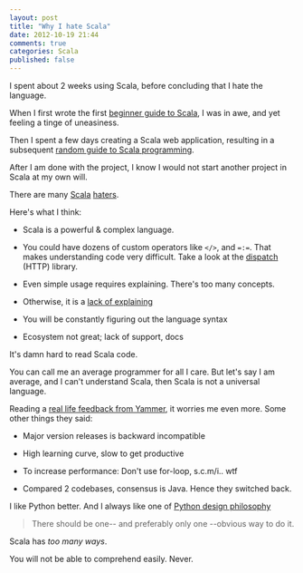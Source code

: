 ```yaml
---
layout: post
title: "Why I hate Scala"
date: 2012-10-19 21:44
comments: true
categories: Scala
published: false
---
```


I spent about 2 weeks using Scala, before concluding that I hate the language.

When I first wrote the first [beginner guide to Scala](/2012/10/07/a-short-scala-tutorial-for-java-developers/), I was in awe, and yet feeling a tinge of uneasiness. 

Then I spent a few days creating a Scala web application, resulting in a subsequent [random guide to Scala programming](/2012/10/15/scala-plus-play-development-guide/).

After I am done with the project, I know I would not start another project in Scala at my own will.

<!-- more -->

There are many [Scala](http://m-mansur-ashraf.blogspot.sg/2011/08/is-scala-really-too-complex-for-average_20.html) [haters](http://amplicate.com/hate/scala).

Here's what I think:

- Scala is a powerful & complex language. 

- You could have dozens of custom operators like `</>`, and `=:=`. That makes understanding code very difficult. Take a look at the [dispatch](http://www.flotsam.nl/dispatch-periodic-table.html) (HTTP) library.

- Even simple usage requires explaining. There's too many concepts.

- Otherwise, it is a [lack of explaining](http://dispatch.databinder.net/)

- You will be constantly figuring out the language syntax

- Ecosystem not great; lack of support, docs

It's damn hard to read Scala code. 

You can call me an average programmer for all I care. But let's say I am average, and I can't understand Scala, then Scala is not a universal language.

Reading a [real life feedback from Yammer](http://blog.joda.org/2011/11/real-life-scala-feedback-from-yammer.html), it worries me even more. Some other things they said:

- Major version releases is backward incompatible

- High learning curve, slow to get productive

- To increase performance: Don't use for-loop, s.c.m/i.. wtf

- Compared 2 codebases, consensus is Java. Hence they switched back.

I like Python better. And I always like one of [Python design philosophy](http://c2.com/cgi/wiki?PythonPhilosophy)

> There should be one-- and preferably only one --obvious way to do it.

Scala has *too many ways*. 

You will not be able to comprehend easily. Never.